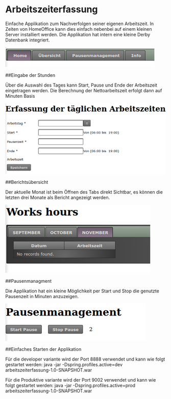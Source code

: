 # Arbeitszeiterfassung
Einfache Applikation zum Nachverfolgen seiner eigenen Arbeitszeit. In Zeiten von HomeOffice kann dies einfach nebenbei auf einem kleinen Server installiert werden. Die Applikation hat intern eine kleine Derby Datenbank integriert.

![Main Page](./src/main/resources/images/menu.png)

##Eingabe der Stunden

Über die Auswahl des Tages kann Start, Pause und Ende der Arbeitszeit eingetragen werden.  Die Berechnung der Nettoarbeitszeit erfolgt dann auf Minuten Basis

![Eingabemaske der Arbeitszeit](./src/main/resources/images/workhours.png)

##Berichtsübersicht

Der aktuelle Monat ist beim Öffnen des Tabs direkt Sichtbar, es können die letzten drei Monate als Bericht angezeigt werden.

![Monatliche Übersicht](./src/main/resources/images/report.png)

##Pausenmanagment

Die Applikation hat ein kleine Möglichkeit per Start und Stop die genutzte Pausenzeit in Minuten anzuzeigen.

![Pausenmangement](./src/main/resources/images/pause.png)

##Einfaches Starten der Applikation

Für die developer variante wird der Port 8888 verwendet und kann wie folgt gestartet werden:
java -jar -Dspring.profiles.active=dev arbeitszeiterfassung-1.0-SNAPSHOT.war

Für die Produktive variante wird der Port 9002 verwendet und kann wie folgt gestartet werden:
java -jar -Dspring.profiles.active=prod arbeitszeiterfassung-1.0-SNAPSHOT.war

